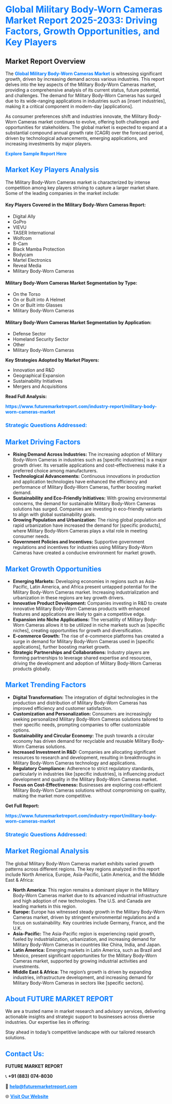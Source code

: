 <h1 style="color: #007BFF;">Global Military Body-Worn Cameras Market Report 2025-2033: Driving Factors, Growth Opportunities, and Key Players</h1>

<section id="overview">
<h2>Market Report Overview</h2>
<p>The <a href="https://www.futuremarketreport.com/industry-report/military-body-worn-cameras-market" style="color: #007BFF; text-decoration: none;"><strong>Global Military Body-Worn Cameras Market</strong></a> is witnessing significant growth, driven by increasing demand across various industries. This report delves into the key aspects of the Military Body-Worn Cameras market, providing a comprehensive analysis of its current status, future potential, and challenges. The demand for Military Body-Worn Cameras has surged due to its wide-ranging applications in industries such as [insert industries], making it a critical component in modern-day [applications].</p>
<p>As consumer preferences shift and industries innovate, the Military Body-Worn Cameras market continues to evolve, offering both challenges and opportunities for stakeholders. The global market is expected to expand at a substantial compound annual growth rate (CAGR) over the forecast period, driven by technological advancements, emerging applications, and increasing investments by major players.</p>
</section>

<section id="overview">
<p><a href="https://www.futuremarketreport.com/request-sample/reportId=106503" style="color: #007BFF; text-decoration: none;"><strong>Explore Sample Report Here</strong></a></p>
</section>

<section id="key-players">
<h2 style="color: #007BFF;">Market Key Players Analysis</h2>
<p>The Military Body-Worn Cameras market is characterized by intense competition among key players striving to capture a larger market share. Some of the leading companies in the market include:</p>
<h4>Key Players Covered in the Military Body-Worn Cameras Report:</h4>
<ul><li>Digital Ally</li><li>GoPro</li><li>VIEVU</li><li>TASER International</li><li>Wolfcom</li><li>B-Cam</li><li>Black Mamba Protection</li><li>Bodycam</li><li>Martel Electronics</li><li>Reveal Media</li><li>Military Body-Worn Cameras</li></ul>
<h4>Military Body-Worn Cameras Market Segmentation by Type:</h4>
<ul><li>On the Torso</li><li>On or Built into A Helmet</li><li>On or Built into Glasses</li><li>Military Body-Worn Cameras</li></ul>

<h4>Military Body-Worn Cameras Market Segmentation by Application:</h4>
<ul><li>Defense Sector</li><li>Homeland Security Sector</li><li>Other</li><li>Military Body-Worn Cameras</li></ul>
<p><strong>Key Strategies Adopted by Market Players:</strong></p>
<ul>
<li>Innovation and R&D</li>
<li>Geographical Expansion</li>
<li>Sustainability Initiatives</li>
<li>Mergers and Acquisitions</li>
</ul>
</section>

<section>
<p><strong>Read Full Analysis: </strong></p><a href="https://www.futuremarketreport.com/industry-report/military-body-worn-cameras-market" style="color: #007BFF; text-decoration: none;"><strong>https://www.futuremarketreport.com/industry-report/military-body-worn-cameras-market</strong></a>
<h3 style="color: #007BFF;">Strategic Questions Addressed:</h3>
</section>

<section id="driving-factors">
<h2 style="color: #007BFF;">Market Driving Factors</h2>
<ul>
<li><strong>Rising Demand Across Industries:</strong> The increasing adoption of Military Body-Worn Cameras in industries such as [specific industries] is a major growth driver. Its versatile applications and cost-effectiveness make it a preferred choice among manufacturers.</li>
<li><strong>Technological Advancements:</strong> Continuous innovations in production and application technologies have enhanced the efficiency and performance of Military Body-Worn Cameras, further boosting market demand.</li>
<li><strong>Sustainability and Eco-Friendly Initiatives:</strong> With growing environmental concerns, the demand for sustainable Military Body-Worn Cameras solutions has surged. Companies are investing in eco-friendly variants to align with global sustainability goals.</li>
<li><strong>Growing Population and Urbanization:</strong> The rising global population and rapid urbanization have increased the demand for [specific products], where Military Body-Worn Cameras plays a vital role in meeting consumer needs.</li>
<li><strong>Government Policies and Incentives:</strong> Supportive government regulations and incentives for industries using Military Body-Worn Cameras have created a conducive environment for market growth.</li>
</ul>
</section>

<section id="growth-opportunities">
<h2 style="color: #007BFF;">Market Growth Opportunities</h2>
<ul>
<li><strong>Emerging Markets:</strong> Developing economies in regions such as Asia-Pacific, Latin America, and Africa present untapped potential for the Military Body-Worn Cameras market. Increasing industrialization and urbanization in these regions are key growth drivers.</li>
<li><strong>Innovative Product Development:</strong> Companies investing in R&D to create innovative Military Body-Worn Cameras products with enhanced features and applications are likely to gain a competitive edge.</li>
<li><strong>Expansion into Niche Applications:</strong> The versatility of Military Body-Worn Cameras allows it to be utilized in niche markets such as [specific niches], creating opportunities for growth and diversification.</li>
<li><strong>E-commerce Growth:</strong> The rise of e-commerce platforms has created a surge in demand for Military Body-Worn Cameras used in [specific applications], further boosting market growth.</li>
<li><strong>Strategic Partnerships and Collaborations:</strong> Industry players are forming partnerships to leverage shared expertise and resources, driving the development and adoption of Military Body-Worn Cameras products globally.</li>
</ul>
</section>

<section id="trending-factors">
<h2 style="color: #007BFF;">Market Trending Factors</h2>
<ul>
<li><strong>Digital Transformation:</strong> The integration of digital technologies in the production and distribution of Military Body-Worn Cameras has improved efficiency and customer satisfaction.</li>
<li><strong>Customization and Personalization:</strong> Consumers are increasingly seeking personalized Military Body-Worn Cameras solutions tailored to their specific needs, prompting companies to offer customizable options.</li>
<li><strong>Sustainability and Circular Economy:</strong> The push towards a circular economy has driven demand for recyclable and reusable Military Body-Worn Cameras solutions.</li>
<li><strong>Increased Investment in R&D:</strong> Companies are allocating significant resources to research and development, resulting in breakthroughs in Military Body-Worn Cameras technology and applications.</li>
<li><strong>Regulatory Compliance:</strong> Adherence to strict regulatory standards, particularly in industries like [specific industries], is influencing product development and quality in the Military Body-Worn Cameras market.</li>
<li><strong>Focus on Cost-Effectiveness:</strong> Businesses are exploring cost-efficient Military Body-Worn Cameras solutions without compromising on quality, making the market more competitive.</li>
</ul>
</section>

<section>
<p><strong>Get Full Report: </strong></p><a href="https://www.futuremarketreport.com/industry-report/military-body-worn-cameras-market" style="color: #007BFF; text-decoration: none;"><strong>https://www.futuremarketreport.com/industry-report/military-body-worn-cameras-market</strong></a>
<h3 style="color: #007BFF;">Strategic Questions Addressed:</h3>
</section>


<section id="regional-analysis">
<h2 style="color: #007BFF;">Market Regional Analysis</h2>
<p>The global Military Body-Worn Cameras market exhibits varied growth patterns across different regions. The key regions analyzed in this report include North America, Europe, Asia-Pacific, Latin America, and the Middle East & Africa:</p>
<ul>
<li><strong>North America:</strong> This region remains a dominant player in the Military Body-Worn Cameras market due to its advanced industrial infrastructure and high adoption of new technologies. The U.S. and Canada are leading markets in this region.</li>
<li><strong>Europe:</strong> Europe has witnessed steady growth in the Military Body-Worn Cameras market, driven by stringent environmental regulations and a focus on sustainability. Key countries include Germany, France, and the U.K.</li>
<li><strong>Asia-Pacific:</strong> The Asia-Pacific region is experiencing rapid growth, fueled by industrialization, urbanization, and increasing demand for Military Body-Worn Cameras in countries like China, India, and Japan.</li>
<li><strong>Latin America:</strong> Emerging markets in Latin America, such as Brazil and Mexico, present significant opportunities for the Military Body-Worn Cameras market, supported by growing industrial activities and investments.</li>
<li><strong>Middle East & Africa:</strong> The region’s growth is driven by expanding industries, infrastructure development, and increasing demand for Military Body-Worn Cameras in sectors like [specific sectors].</li>
</ul>
</section>

<footer>
<h2 style="color: #007BFF;">About FUTURE MARKET REPORT</h2>
<p>We are a trusted name in market research and advisory services, delivering actionable insights and strategic support to businesses across diverse industries. Our expertise lies in offering:</p>

<p>Stay ahead in today’s competitive landscape with our tailored research solutions.</p>

<h2 style="color: #007BFF;">Contact Us:</h2>
<p><strong>FUTURE MARKET REPORT</strong></p>
<p>📞 <strong>+91 (883) 074-8030</strong></p>
<p>📧 <strong><a href="mailto:help@futuremarketreport.com" style="color: #007BFF;">help@futuremarketreport.com</a></strong></p>
<p>🌐 <strong><a href="https://www.futuremarketreport.com/" style="color: #007BFF;">Visit Our Website</a></strong></p>
</footer>
